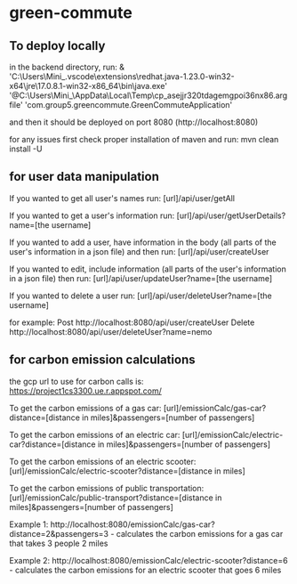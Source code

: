 # green-commute

## To deploy locally

in the backend directory, run:
& 'C:\Users\Mini_\.vscode\extensions\redhat.java-1.23.0-win32-x64\jre\17.0.8.1-win32-x86_64\bin\java.exe' '@C:\Users\Mini_\AppData\Local\Temp\cp_asejjr320tdagemgpoi36nx86.argfile' 'com.group5.greencommute.GreenCommuteApplication' 

and then it should be deployed on port 8080 (http://localhost:8080)

for any issues first check proper installation of maven and run:
mvn clean install -U


## for user data manipulation

If you wanted to get all user's names run:
[url]/api/user/getAll

If you wanted to get a user's information run:
[url]/api/user/getUserDetails?name=[the username]

If you wanted to add a user, have information in the body (all parts of the user's information in a json file) and then run:
[url]/api/user/createUser

If you wanted to edit, include information (all parts of the user's information in a json file) then run:
[url]/api/user/updateUser?name=[the username]

If you wanted to delete a user run:
[url]/api/user/deleteUser?name=[the username]

for example:
Post
http://localhost:8080/api/user/createUser
Delete
http://localhost:8080/api/user/deleteUser?name=nemo


## for carbon emission calculations

the gcp url to use for carbon calls is:
https://project1cs3300.ue.r.appspot.com/

To get the carbon emissions of a gas car:
[url]/emissionCalc/gas-car?distance=[distance in miles]&passengers=[number of passengers]

To get the carbon emissions of an electric car:
[url]/emissionCalc/electric-car?distance=[distance in miles]&passengers=[number of passengers]

To get the carbon emissions of an electric scooter:
[url]/emissionCalc/electric-scooter?distance=[distance in miles]

To get the carbon emissions of public transportation:
[url]/emissionCalc/public-transport?distance=[distance in miles]&passengers=[number of passengers]

Example 1:
http://localhost:8080/emissionCalc/gas-car?distance=2&passengers=3
    - calculates the carbon emissions for a gas car that takes 3 people 2 miles

Example 2:
http://localhost:8080/emissionCalc/electric-scooter?distance=6
    - calculates the carbon emissions for an electric scooter that goes 6 miles
